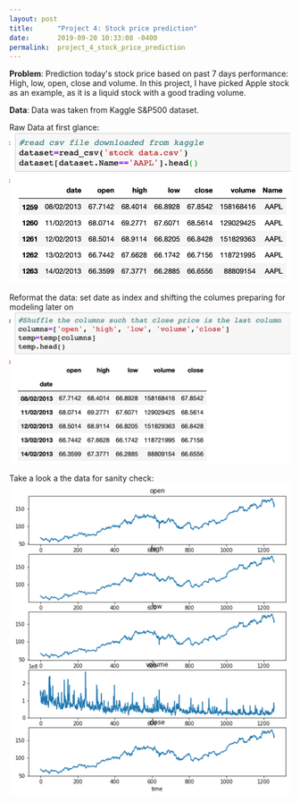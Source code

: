 ```yaml
---
layout: post
title:      "Project 4: Stock price prediction"
date:       2019-09-20 10:33:08 -0400
permalink:  project_4_stock_price_prediction
---
```



**Problem**: Prediction today's stock price based on past 7 days performance: High, low, open, close and volume.
In this project, I have picked Apple stock as an example, as it is a liquid stock with a good trading volume.

**Data**: Data was taken from Kaggle S&P500 dataset.

Raw Data at first glance:
![](https://raw.githubusercontent.com/alexxlu/Project4/master/Pictures/Raw%20data%20preview.png)

Reformat the data: set date as index and shifting the columes preparing for modeling later on
![](https://raw.githubusercontent.com/alexxlu/Project4/master/Pictures/Reformat%20the%20raw%20data.png)

Take a look a the data for sanity check:
![](https://raw.githubusercontent.com/alexxlu/Project4/master/Pictures/Graph%20raw%20data.png)


